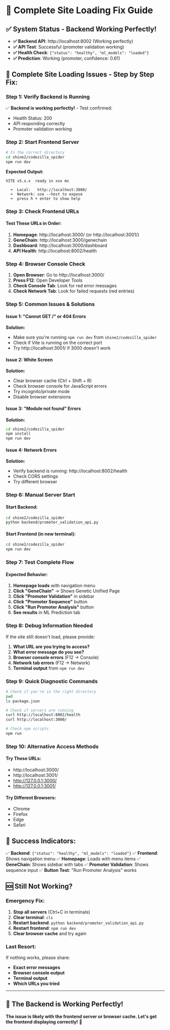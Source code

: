 # 🚀 Complete Site Loading Fix Guide

## ✅ **System Status - Backend Working Perfectly!**

- **✅ Backend API**: http://localhost:8002 (Working perfectly)
- **✅ API Test**: Successful (promoter validation working)
- **✅ Health Check**: `{"status": "healthy", "ml_models": "loaded"}`
- **✅ Prediction**: Working (promoter, confidence: 0.61)

## 🔧 **Complete Site Loading Issues - Step by Step Fix:**

### **Step 1: Verify Backend is Running**
✅ **Backend is working perfectly!** - Test confirmed:
- Health Status: 200
- API responding correctly
- Promoter validation working

### **Step 2: Start Frontend Server**
```bash
# In the correct directory
cd shine2/codezilla_spider
npm run dev
```

**Expected Output:**
```
VITE v5.x.x  ready in xxx ms

  ➜  Local:   http://localhost:3000/
  ➜  Network: use --host to expose
  ➜  press h + enter to show help
```

### **Step 3: Check Frontend URLs**

#### **Test These URLs in Order:**

1. **Homepage**: http://localhost:3000/ (or http://localhost:3001/)
2. **GeneChain**: http://localhost:3000/genechain
3. **Dashboard**: http://localhost:3000/dashboard
4. **API Health**: http://localhost:8002/health

### **Step 4: Browser Console Check**

1. **Open Browser**: Go to http://localhost:3000/
2. **Press F12**: Open Developer Tools
3. **Check Console Tab**: Look for red error messages
4. **Check Network Tab**: Look for failed requests (red entries)

### **Step 5: Common Issues & Solutions**

#### **Issue 1: "Cannot GET /" or 404 Errors**
**Solution:**
- Make sure you're running `npm run dev` from `shine2/codezilla_spider`
- Check if Vite is running on the correct port
- Try http://localhost:3001/ if 3000 doesn't work

#### **Issue 2: White Screen**
**Solution:**
- Clear browser cache (Ctrl + Shift + R)
- Check browser console for JavaScript errors
- Try incognito/private mode
- Disable browser extensions

#### **Issue 3: "Module not found" Errors**
**Solution:**
```bash
cd shine2/codezilla_spider
npm install
npm run dev
```

#### **Issue 4: Network Errors**
**Solution:**
- Verify backend is running: http://localhost:8002/health
- Check CORS settings
- Try different browser

### **Step 6: Manual Server Start**

#### **Start Backend:**
```bash
cd shine2/codezilla_spider
python backend/promoter_validation_api.py
```

#### **Start Frontend (in new terminal):**
```bash
cd shine2/codezilla_spider
npm run dev
```

### **Step 7: Test Complete Flow**

#### **Expected Behavior:**
1. **Homepage loads** with navigation menu
2. **Click "GeneChain"** → Shows Genetic Unified Page
3. **Click "Promoter Validation"** in sidebar
4. **Click "Promoter Sequence"** button
5. **Click "Run Promoter Analysis"** button
6. **See results** in ML Prediction tab

### **Step 8: Debug Information Needed**

If the site still doesn't load, please provide:

1. **What URL are you trying to access?**
2. **What error message do you see?**
3. **Browser console errors** (F12 → Console)
4. **Network tab errors** (F12 → Network)
5. **Terminal output** from `npm run dev`

### **Step 9: Quick Diagnostic Commands**

```bash
# Check if you're in the right directory
pwd
ls package.json

# Check if servers are running
curl http://localhost:8002/health
curl http://localhost:3000/

# Check npm scripts
npm run
```

### **Step 10: Alternative Access Methods**

#### **Try These URLs:**
- http://localhost:3000/
- http://localhost:3001/
- http://127.0.0.1:3000/
- http://127.0.0.1:3001/

#### **Try Different Browsers:**
- Chrome
- Firefox
- Edge
- Safari

## 🎯 **Success Indicators:**

✅ **Backend**: `{"status": "healthy", "ml_models": "loaded"}`
✅ **Frontend**: Shows navigation menu
✅ **Homepage**: Loads with menu items
✅ **GeneChain**: Shows sidebar with tabs
✅ **Promoter Validation**: Shows sequence input
✅ **Button Test**: "Run Promoter Analysis" works

## 🆘 **Still Not Working?**

### **Emergency Fix:**
1. **Stop all servers** (Ctrl+C in terminals)
2. **Clear terminal**: `cls`
3. **Restart backend**: `python backend/promoter_validation_api.py`
4. **Restart frontend**: `npm run dev`
5. **Clear browser cache** and try again

### **Last Resort:**
If nothing works, please share:
- **Exact error messages**
- **Browser console output**
- **Terminal output**
- **Which URLs you tried**

---

## 🎉 **The Backend is Working Perfectly!**

**The issue is likely with the frontend server or browser cache. Let's get the frontend displaying correctly!** 🚀

